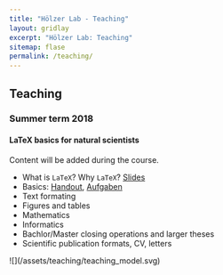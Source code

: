 ```yaml
---
title: "Hölzer Lab - Teaching"
layout: gridlay
excerpt: "Hölzer Lab: Teaching"
sitemap: flase
permalink: /teaching/
---
```


<div class="row">
<div class="col-sm-6 clearfix">

## Teaching

### Summer term 2018

#### LaTeX basics for natural scientists

Content will be added during the course.

- What is `LaTeX`? Why `LaTeX`? [Slides](/assets/teaching/latex/latex_intro.pdf)
- Basics: [Handout](/assets/teaching/latex/handouts/Handout1_Basics.pdf), [Aufgaben](/assets/teaching/latex/tasks/1_Protokoll.zip)
- Text formating
- Figures and tables
- Mathematics
- Informatics
- Bachlor/Master closing operations and larger theses 
- Scientific publication formats, CV, letters

</div>

<div class="col-sm-6 clearfix">
![](/assets/teaching/teaching_model.svg)
</div>

</div>